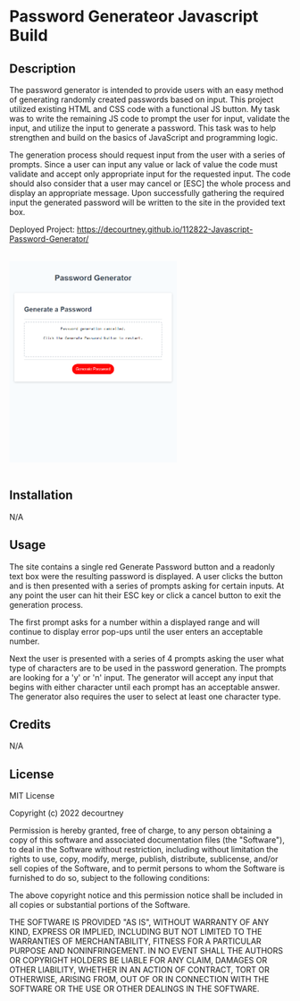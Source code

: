 # Password Generateor Javascript Build

## Description
The password generator is intended to provide users with an easy method of generating randomly created passwords based on input. This project utilized existing HTML and CSS code with a functional JS button. My task was to write the remaining JS code to prompt the user for input, validate the input, and utilize the input to generate a password. This task was to help strengthen and build on the basics of JavaScript and programming logic.

The generation process should request input from the user with a series of prompts. Since a user can input any value or lack of value the code must validate and accept only appropriate input for the requested input. The code should also consider that a user may cancel or [ESC] the whole process and display an appropriate message. Upon successfully gathering the required input the generated password will be written to the site in the provided text box.


Deployed Project: https://decourtney.github.io/112822-Javascript-Password-Generator/

<br>
    <div>  
        <img src="./assets/images/passwordGeneratorSS.png" alt="Screenshot of Password Generator site" style="max-width: 300px; display: block;" />  
    </div>
<br>

## Installation

N/A

## Usage

The site contains a single red Generate Password button and a readonly text box were the resulting password is displayed. A user clicks the button and is then presented with a series of prompts asking for certain inputs. At any point the user can hit their ESC key or click a cancel button to exit the generation process. 

The first prompt asks for a number within a displayed range and will continue to display error pop-ups until the user enters an acceptable number. 

Next the user is presented with a series of 4 prompts asking the user what type of characters are to be used in the password generation. The prompts are looking for a 'y' or 'n' input. The generator will accept any input that begins with either character until each prompt has an acceptable answer. The generator also requires the user to select at least one character type.

## Credits

N/A

## License

MIT License

Copyright (c) 2022 decourtney

Permission is hereby granted, free of charge, to any person obtaining a copy
of this software and associated documentation files (the "Software"), to deal
in the Software without restriction, including without limitation the rights
to use, copy, modify, merge, publish, distribute, sublicense, and/or sell
copies of the Software, and to permit persons to whom the Software is
furnished to do so, subject to the following conditions:

The above copyright notice and this permission notice shall be included in all
copies or substantial portions of the Software.

THE SOFTWARE IS PROVIDED "AS IS", WITHOUT WARRANTY OF ANY KIND, EXPRESS OR
IMPLIED, INCLUDING BUT NOT LIMITED TO THE WARRANTIES OF MERCHANTABILITY,
FITNESS FOR A PARTICULAR PURPOSE AND NONINFRINGEMENT. IN NO EVENT SHALL THE
AUTHORS OR COPYRIGHT HOLDERS BE LIABLE FOR ANY CLAIM, DAMAGES OR OTHER
LIABILITY, WHETHER IN AN ACTION OF CONTRACT, TORT OR OTHERWISE, ARISING FROM,
OUT OF OR IN CONNECTION WITH THE SOFTWARE OR THE USE OR OTHER DEALINGS IN THE
SOFTWARE.
